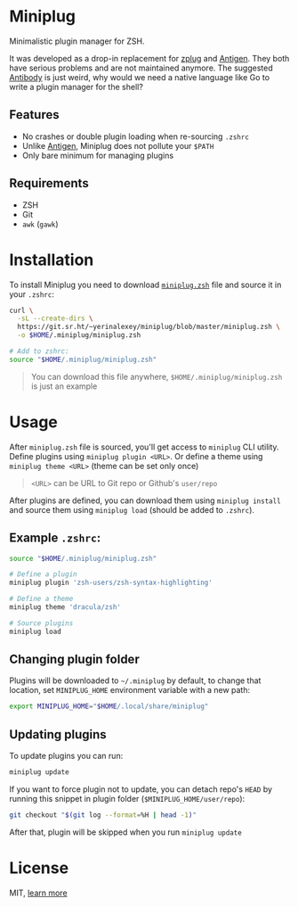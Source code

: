 # Miniplug
Minimalistic plugin manager for ZSH.

It was developed as a drop-in replacement for [zplug](https://github.com/zplug/zplug) and [Antigen](https://github.com/zsh-users/antigen). They both have serious problems and are not maintained anymore.
The suggested [Antibody](https://github.com/getantibody/antibody) is just weird, why would we need a native language like Go to write a plugin manager for the shell?

## Features
- No crashes or double plugin loading when re-sourcing `.zshrc`
- Unlike [Antigen](https://github.com/zsh-users/antigen), Miniplug does not pollute your `$PATH`
- Only bare minimum for managing plugins

## Requirements
- ZSH
- Git
- `awk` (`gawk`)

# Installation
To install Miniplug you need to download [`miniplug.zsh`](./miniplug.zsh) file and source it in your `.zshrc`:
```sh
curl \
  -sL --create-dirs \
  https://git.sr.ht/~yerinalexey/miniplug/blob/master/miniplug.zsh \
  -o $HOME/.miniplug/miniplug.zsh

# Add to zshrc:
source "$HOME/.miniplug/miniplug.zsh"
```
> You can download this file anywhere, `$HOME/.miniplug/miniplug.zsh` is just an example

# Usage
After `miniplug.zsh` file is sourced, you'll get access to `miniplug` CLI
utility. Define plugins using `miniplug plugin <URL>`. Or define a theme using
`miniplug theme <URL>` (theme can be set only once)
> `<URL>` can be URL to Git repo or Github's `user/repo`

After plugins are defined, you can download them using `miniplug install` and
source them using `miniplug load` (should be added to `.zshrc`).

## Example `.zshrc`:
```sh
source "$HOME/.miniplug/miniplug.zsh"

# Define a plugin
miniplug plugin 'zsh-users/zsh-syntax-highlighting'

# Define a theme
miniplug theme 'dracula/zsh'

# Source plugins
miniplug load
```

## Changing plugin folder
Plugins will be downloaded to `~/.miniplug` by default, to change that
location, set `MINIPLUG_HOME` environment variable with a new path:
```sh
export MINIPLUG_HOME="$HOME/.local/share/miniplug"
```

## Updating plugins
To update plugins you can run:
```sh
miniplug update
```

If you want to force plugin not to update, you can detach repo's `HEAD` by running this snippet in plugin folder (`$MINIPLUG_HOME/user/repo`):
```sh
git checkout "$(git log --format=%H | head -1)"
```

After that, plugin will be skipped when you run `miniplug update`

# License
MIT, [learn more](./LICENSE)
